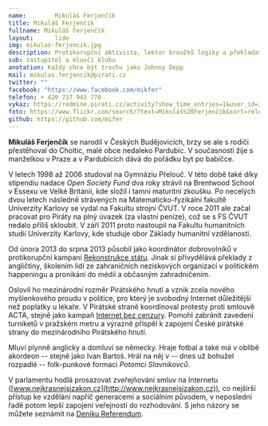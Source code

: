 ```yaml
---
name:        Mikuláš Ferjenčík
title: Mikuláš Ferjenčík
fullname: Mikuláš Ferjenčík
layout:      lide
img: mikulas-ferjencik.jpg
description: Protikorupční aktivista, lektor kroužků logiky a překladatel. Zaměřuje se na komunikaci města a obyvatel, podezřelé kauzy, konkrétní dopravní zlepšení.
sub: zastupitel a mluvčí klubu
anotation: Každý chce být trochu jako Johnny Depp
mail: mikulas.ferjencik@pirati.cz
twitter: ""
facebook: "https://www.facebook.com/mikfer"
telefon: + 420 737 943 770
vykaz: https://redmine.pirati.cz/activity?show_time_entries=1&user_id=17
foto: https://www.flickr.com/search/?text=Mikuláš%20Ferjenčík&sort=relevance&user_id=68741528%40N03
github: https://github.com/mifer
---
```


**Mikuláš Ferjenčík** se narodil v Českých Budějovicích, brzy se ale s rodiči přestěhoval do Choltic, malé obce nedaleko Pardubic. V současnosti žije s manželkou v Praze a v Pardubicích dává do pořádku byt po babičce.

V letech 1998 až 2006 studoval na Gymnáziu Přelouč. V této době také díky stipendiu  nadace *Open Society Fund* dva roky strávil na Brentwood School v Essexu ve Velké Británii, kde složil i tamní maturitní zkoušku. Po necelých dvou letech následně strávených na Matematicko-fyzikální fakultě Univerzity Karlovy se vydal na Fakultu strojní ČVUT. V roce 2011 ale začal pracovat pro Piráty na plný úvazek (za vlastní peníze), což se s FS ČVUT nedalo příliš skloubit. V září 2011 proto nastoupil na Fakultu humanitních studií Univerzity Karlovy, kde studuje obor Základy humanitní vzdělanosti.

Od února 2013 do srpna 2013 působil jako koordinátor dobrovolníků v protikorupční kampani [Rekonstrukce státu](http://www.rekonstrukcestatu.cz). Jinak si přivydělává překlady z angličtiny, školením lidí ze zahraničních neziskových organizací v politickém happeningu a pronikání do médií a občasným zahradničením.

Oslovil ho mezinárodní rozměr Pirátského hnutí a vznik zcela nového myšlenkového proudu v politice, pro který je svobodný Internet důležitější než poplatky u lékaře. V Pirátské straně koordinoval protesty proti smlouvě ACTA, stejně jako kampaň [Internet bez cenzury](http://www.internetbezcenzury.cz). Pomohl zabránit zavedení turniketů v pražském metru a výrazně přispěl k zapojení České pirátské strany do mezinárodního Pirátského hnutí.

Mluví plynně anglicky a domluví se německy. Hraje fotbal a také má v oblibě akordeon -- stejně jako Ivan Bartoš. Hrál na něj v -- dnes už bohužel rozpadlé -- folk-punkové formaci *Potomci Slavníkovců*.

V parlamentu hodlá prosazovat zveřejňování smluv na Internetu ([www.nejkrasnejsizakon.cz](http://www.nejkrasnejsizakon.cz)), co nejširší přístup ke vzdělání napříč generacemi a sociálním původem, v neposlední řadě potom lepší zapojení veřejnosti do rozhodování. S jeho názory se můžete seznámit na [Deníku Referendum](http://denikreferendum.cz/autor/255-mikulas-ferjencik).
